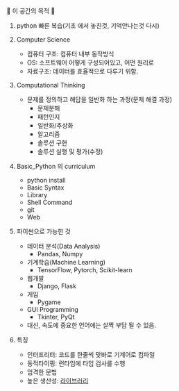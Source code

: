 🙏 이 공간의 목적 🙏
1. python 빠른 복습(기초 에서 놓친것, 기억안나는것 다시)

2. Computer Science
    - 컴퓨터 구조: 컴퓨터 내부 동작방식
    - OS: 소프트웨어 어떻게 구성되어있고, 어떤 원리로
    - 자료구조: 데이터를 효율적으로 다루기 위함.

3. Computational Thinking
    - 문제를 정의하고 해답을 일반화 하는 과정(문제 해결 과정)
        - 문제분해 
        - 패턴인지 
        - 일반화/추상화 
        - 알고리즘
        - 솔루션 구현
        - 솔루션 실행 및 평가(수정)

3. Basic_Python 의 curriculum
    - python install
    - Basic Syntax
    - Library
    - Shell Command
    - git
    - Web

4. 파이썬으로 가능한 것
    - 데이터 분석(Data Analysis)
        - Pandas, Numpy
    - 기계학습(Machine Learning)
        - TensorFlow, Pytorch, Scikit-learn
    - 웹개발
        - Django, Flask
    - 게임
        - Pygame
    - GUI Programming
        - Tkinter, PyQt
    - 대신, 속도에 중요한 언어에는 살짝 부담 될 수 있음.

5. 특징
    - 인터프리터: 코드를 한줄씩 맞바로 기계어로 컴파일
    - 동적타이핑: 런타임에 타입 검사를 수행
    - 엄격한 문법
    - 높은 생산성: [라이브러리](pypi.org)